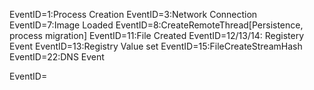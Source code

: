 
EventID=1:Process Creation
EventID=3:Network Connection
EventID=7:Image Loaded
EventID=8:CreateRemoteThread[Persistence, process migration]
EventID=11:File Created
EventID=12/13/14: Registery Event
EventID=13:Registry Value set
EventID=15:FileCreateStreamHash
EventID=22:DNS Event

EventID=

